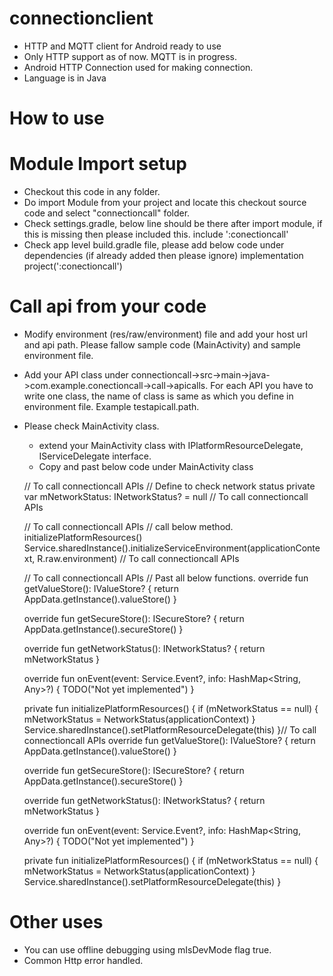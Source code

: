 # connectionclient
- HTTP and MQTT client for Android ready to use
- Only HTTP support as of now. MQTT is in progress.
- Android HTTP Connection used for making connection.
- Language is in Java

# How to use
# Module Import setup
- Checkout this code in any folder.
- Do import Module from your project and locate this checkout source code and select "connectioncall" folder.
- Check settings.gradle, below line should be there after import module, if this is missing then please included this.
  include ':conectioncall'
- Check app level build.gradle file, please add below code under dependencies (if already added then please ignore)
implementation project(':conectioncall')
# Call api from your code
- Modify environment (res/raw/environment) file and add your host url and api path. Please fallow sample code (MainActivity) and sample environment file.
- Add your API class under connectioncall->src->main->java->com.example.conectioncall->call->apicalls. For each API you have to write one class, the name of class is same as which you define in environment file. Example testapicall.path.
- Please check MainActivity class.
  - extend your MainActivity class with IPlatformResourceDelegate, IServiceDelegate interface.
  - Copy and past below code under MainActivity class
  
  // To call connectioncall APIs // Define to check network status
    private var mNetworkStatus: INetworkStatus? = null
    // To call connectioncall APIs
    
  // To call connectioncall APIs //  call below method.
     initializePlatformResources()
     Service.sharedInstance().initializeServiceEnvironment(applicationContext, R.raw.environment)
  // To call connectioncall APIs
        
  // To call connectioncall APIs // Past all below functions.
    override fun getValueStore(): IValueStore? {
        return AppData.getInstance().valueStore()
    }

    override fun getSecureStore(): ISecureStore? {
        return AppData.getInstance().secureStore()
    }

    override fun getNetworkStatus(): INetworkStatus? {
        return mNetworkStatus
    }

    override fun onEvent(event: Service.Event?, info: HashMap<String, Any>?) {
        TODO("Not yet implemented")
    }

    private fun initializePlatformResources() {
        if (mNetworkStatus == null) {
            mNetworkStatus =
                NetworkStatus(applicationContext)
        }
        Service.sharedInstance().setPlatformResourceDelegate(this)
    }// To call connectioncall APIs
    override fun getValueStore(): IValueStore? {
        return AppData.getInstance().valueStore()
    }

    override fun getSecureStore(): ISecureStore? {
        return AppData.getInstance().secureStore()
    }

    override fun getNetworkStatus(): INetworkStatus? {
        return mNetworkStatus
    }

    override fun onEvent(event: Service.Event?, info: HashMap<String, Any>?) {
        TODO("Not yet implemented")
    }

    private fun initializePlatformResources() {
        if (mNetworkStatus == null) {
            mNetworkStatus =
                NetworkStatus(applicationContext)
        }
        Service.sharedInstance().setPlatformResourceDelegate(this)
    }

# Other uses 
- You can use offline debugging using mIsDevMode flag true.
- Common Http error handled.



